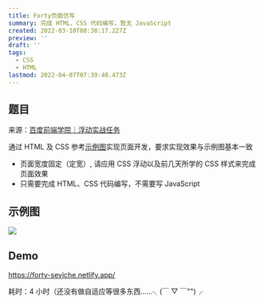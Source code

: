 ```yaml
---
title: Forty页面仿写
summary: 完成 HTML、CSS 代码编写，暂无 JavaScript
created: 2022-03-10T08:38:17.227Z
preview: ''
draft: ''
tags:
  - CSS
  - HTML
lastmod: 2022-04-07T07:39:48.473Z
---
```


## 题目

来源：[百度前端学院｜浮动实战任务](http://ife.baidu.com/csspart/floatTask.html)

通过 HTML 及 CSS 参考[示例图](https://b.bdstatic.com/searchbox/icms/searchbox/img/task1.png)实现页面开发，要求实现效果与示例图基本一致

- 页面宽度固定（定宽）, 请应用 CSS 浮动以及前几天所学的 CSS 样式来完成页面效果
- 只需要完成 HTML、CSS 代码编写，不需要写 JavaScript

## 示例图

![](https://s2.loli.net/2022/03/10/V9ZpjQYFvxEDGXJ.jpg)

## Demo

https://forty-seviche.netlify.app/

耗时：4 小时（还没有做自适应等很多东西……╮(￣ ▽ ￣"")╭
